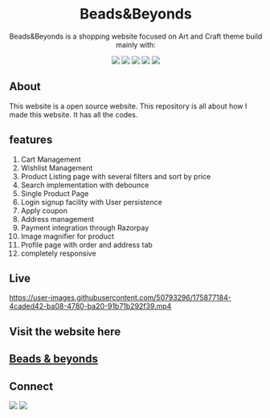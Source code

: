 <div align="center">

# Beads&Beyonds 

Beads&Beyonds is a shopping website focused on Art and Craft theme build mainly with:
  
![](https://img.shields.io/badge/React-800080?style=for-the-badge&logo=react&logoColor=white)
![](https://img.shields.io/badge/React--Router--dom-696969?style=for-the-badge&logo=react&logoColor=white)
![](https://img.shields.io/badge/HTML5-E34F26?style=for-the-badge&logo=html5&logoColor=white)
![](https://img.shields.io/badge/CSS3-1572B6?style=for-the-badge&logo=css3&logoColor=white)
![](https://img.shields.io/badge/JavaScript-F7DF1E?style=for-the-badge&logo=javascript&logoColor=black)

</div>


## About

This website is a open source website. This repository is all about how I made this website. It has all the codes.



## features

1. Cart Management
2. Wishlist Management
3. Product Listing page with several filters and sort by price
4. Search implementation with debounce
5. Single Product Page
6. Login signup facility with User persistence 
7. Apply coupon 
8. Address management
9. Payment integration through Razorpay 
10. Image magnifier for product 
11. Profile page with order and address tab
12. completely responsive


## Live 


https://user-images.githubusercontent.com/50793296/175877184-4caded42-ba08-4780-ba20-91b71b292f39.mp4



## Visit the website here

## [Beads & beyonds](https://beadsandbeyonds.vercel.app/)



## Connect

<a href="https://twitter.com/Kajal3310"><img src="https://img.shields.io/badge/Twitter-1DA1F2?style=for-the-badge&logo=twitter&logoColor=white"/></a>
<a href="https://www.linkedin.com/in/kajal-kumari-52bab41aa/"><img src="https://img.shields.io/badge/LinkedIn-0077B5?style=for-the-badge&logo=linkedin&logoColor=white"/></a>
